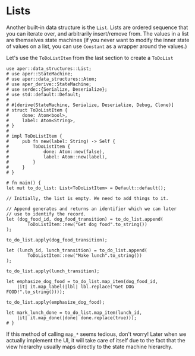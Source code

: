 # Lists

Another built-in data structure is the `List`. Lists are ordered sequence that you can iterate over, and arbitrarily insert/remove from. The values in a list are themselves state machines (if you never want to modify the inner state of values on a list, you can use `Constant` as a wrapper around the values.)

Let's use the `ToDoListItem` from the last section to create a `ToDoList`

```rust,noplaypen
use aper::data_structures::List;
# use aper::StateMachine;
# use aper::data_structures::Atom;
# use aper_derive::StateMachine;
# use serde::{Serialize, Deserialize};
# use std::default::Default;
# 
# #[derive(StateMachine, Serialize, Deserialize, Debug, Clone)]
# struct ToDoListItem {
#     done: Atom<bool>,
#     label: Atom<String>,
# }
# 
# impl ToDoListItem {
#     pub fn new(label: String) -> Self {
#         ToDoListItem {
#             done: Atom::new(false),
#             label: Atom::new(label),
#         }
#     }
# }

# fn main() {
let mut to_do_list: List<ToDoListItem> = Default::default();

// Initially, the list is empty. We need to add things to it.

// Append generates and returns an identifier which we can later
// use to identify the record.
let (dog_food_id, dog_food_transition) = to_do_list.append(
		ToDoListItem::new("Get dog food".to_string())
);

to_do_list.apply(dog_food_transition);

let (lunch_id, lunch_transition) = to_do_list.append(
		ToDoListItem::new("Make lunch".to_string())
);

to_do_list.apply(lunch_transition);

let emphasize_dog_food = to_do_list.map_item(dog_food_id,
	|it| it.map_label(|lbl| lbl.replace("Get DOG FOOD!".to_string())));

to_do_list.apply(emphasize_dog_food);

let mark_lunch_done = to_do_list.map_item(lunch_id,
	|it| it.map_done(|done| done.replace(true)));
# }
```

If this method of calling `map_*` seems tedious, don't worry! Later when we actually implement the UI, it will take care of itself due to the fact that the view hierarchy usually maps directly to the state machine hierarchy.